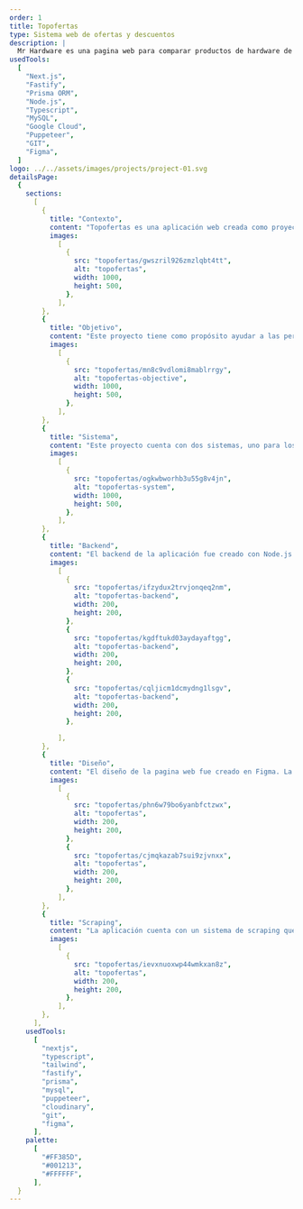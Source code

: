 ```yaml
---
order: 1
title: Topofertas
type: Sistema web de ofertas y descuentos
description: |
  Mr Hardware es una pagina web para comparar productos de hardware de diferentes tiendas en Chile. Los productos son actualizados diariamente (scraping) y se pueden comparar precios, disponibilidad y características de los productos.
usedTools:
  [
    "Next.js",
    "Fastify",
    "Prisma ORM",
    "Node.js",
    "Typescript",
    "MySQL",
    "Google Cloud",
    "Puppeteer",
    "GIT",
    "Figma",
  ]
logo: ../../assets/images/projects/project-01.svg
detailsPage:
  {
    sections:
      [
        {
          title: "Contexto",
          content: "Topofertas es una aplicación web creada como proyecto de titulo (tesis). Fue creada con el objetivo de ayudar a los usuarios a encontrar los mejores precios de productos en Chile. También fue para poner a prueba todo lo aprendido anteriormente con el proyecto Mr Hardware.",
          images:
            [
              {
                src: "topofertas/gwszril926zmzlqbt4tt",
                alt: "topofertas",
                width: 1000,
                height: 500,
              },
            ],
        },
        {
          title: "Objetivo",
          content: "Este proyecto tiene como propósito ayudar a las personas a encontrar sus productos al mejor precio y con descuentos. Como tambien de ayuda para empresas o tiendas a publicar sus ofertas y descuentos. La aplicación quería mejorar lo que ya algunas páginas web hacen, pero con opciones extras y enfoque más accesible.",
          images:
            [
              {
                src: "topofertas/mn8c9vdlomi8mablrrgy",
                alt: "topofertas-objective",
                width: 1000,
                height: 500,
              },
            ],
        },
        {
          title: "Sistema",
          content: "Este proyecto cuenta con dos sistemas, uno para los usuarios y otro para las empresas. Los usuarios pueden ver las ofertas y descuentos de los productos, comparar precios y características de los productos. Las empresas pueden publicar sus ofertas y descuentos, ver estadísticas de sus productos y ver los comentarios de los usuarios.",
          images:
            [
              {
                src: "topofertas/ogkwbworhb3u55g8v4jn",
                alt: "topofertas-system",
                width: 1000,
                height: 500,
              },
            ],
        },
        {
          title: "Backend",
          content: "El backend de la aplicación fue creado con Node.js y Fastify. Se utilizó Prisma ORM para la base de datos y se utilizó MySQL para la base de datos. Se utilizó Google Cloud para el hosting de la aplicación y Cloudinary para el almacenamiento de las imágenes.",
          images:
            [
              {
                src: "topofertas/ifzydux2trvjonqeq2nm",
                alt: "topofertas-backend",
                width: 200,
                height: 200,
              },
              {
                src: "topofertas/kgdftukd03aydayaftgg",
                alt: "topofertas-backend",
                width: 200,
                height: 200,
              },
              {
                src: "topofertas/cqljicm1dcmydng1lsgv",
                alt: "topofertas-backend",
                width: 200,
                height: 200,
              },

            ],
        },
        {
          title: "Diseño",
          content: "El diseño de la pagina web fue creado en Figma. La pagina web es responsive y se adapta a cualquier dispositivo, tambien se utilizó shadcn para los componentes y así darle un toque mas moderno y atractivo.",
          images:
            [
              {
                src: "topofertas/phn6w79bo6yanbfctzwx",
                alt: "topofertas",
                width: 200,
                height: 200,
              },
              {
                src: "topofertas/cjmqkazab7sui9zjvnxx",
                alt: "topofertas",
                width: 200,
                height: 200,
              },
            ],
        },
        {
          title: "Scraping",
          content: "La aplicación cuenta con un sistema de scraping que actualiza los productos diariamente. Se utilizó Puppeteer para el scraping y se guardan los productos en una base de datos MySQL.",
          images:
            [
              {
                src: "topofertas/ievxnuoxwp44wmkxan8z",
                alt: "topofertas",
                width: 200,
                height: 200,
              },
            ],
        },
      ],
    usedTools:
      [
        "nextjs",
        "typescript",
        "tailwind",
        "fastify",
        "prisma",
        "mysql",
        "puppeteer",
        "cloudinary",
        "git",
        "figma",
      ],
    palette:
      [
        "#FF385D",
        "#001213",
        "#FFFFFF",
      ],
  }
---
```

